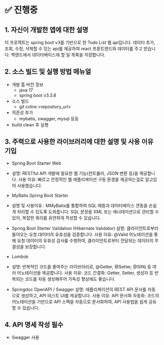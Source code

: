 # ✅ 진행중

## 1. 자신이 개발한 앱에 대한 설명

이 프로젝트는 spring boot v3를 기반으로 한 Todo List 웹 api입니다.
데이터 추가, 조회, 수정, 삭제할 수 있는 api를 제공하여 react 프론트엔드와 데이터를 주고 받습니다.
백엔드에서 데이터베이스에 할 일 목록을 저장합니다.

## 2. 소스 빌드 및 실행 방법 메뉴얼

- 개발 툴 버전 정보
  - java 17
  - spring boot v3.3.8
- 소스 빌드
  - git colne <repository_url>
- 의존성 추가
  - mybatis, swagger, mysql 등등
- build clean 후 실행

## 3. 주력으로 사용한 라이브러리에 대한 설명 및 사용 이유 기입
- Spring Boot Starter Web
- 설명: RESTful API 개발에 필요한 웹 기능(컨트롤러, JSON 변환 등)을 제공합니다.
사용 이유: 빠르고 안정적인 웹 애플리케이션 구동 환경을 제공하는걸로 알고있어 사용했습니다.

- MyBatis Spring Boot Starter
- 설명 및 사용이유 : MMyBatis를 통합하여 SQL 매핑과 데이터베이스 연동을 손쉽게 처리할 수 있도록 도와줍니다.
SQL 문장을 XML 또는 애너테이션으로 관리할 수 있어, 복잡한 쿼리를 유연하게 작성할 수 있습니다.

- Spring Boot Starter Validation (Hibernate Validator)
설명: 클라이언트로부터 들어오는 요청 데이터의 유효성을 검증합니다.
사용 이유:
@Valid 어노테이션을 통해 요청 데이터의 유효성 검사를 수행하여, 클라이언트로부터 전달되는 데이터의 무결성을 보장합니다.

- Lombok
- 설명: 반복적인 코드를 줄여주는 라이브러리로, @Getter, @Setter, @Slf4j 등 여러 어노테이션을 제공합니다.
사용 이유:
코드 간결화: Getter, Setter, 생성자 등 반복되는 코드를 자동 생성해주어 가독성 향상에도 좋습니다.

- Springdoc OpenAPI / Swagger
설명: 애플리케이션의 REST API 문서를 자동으로 생성하고, API 테스트 UI를 제공합니다.
사용 이유:
API 문서화 자동화: 코드의 어노테이션을 기반으로 API 스펙을 자동으로 문서화하여, API 사용법을 쉽게 공유할 수 있습니다.

## 4. API 명세 작성 필수
- Swagger 사용
